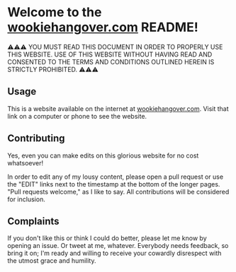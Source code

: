 # Welcome to the [wookiehangover.com][1] README!

⚠️⚠️⚠️ YOU MUST READ THIS DOCUMENT IN ORDER TO PROPERLY USE THIS WEBSITE. USE OF THIS WEBSITE WITHOUT HAVING READ AND CONSENTED TO THE TERMS AND CONDITIONS OUTLINED HEREIN IS STRICTLY PROHIBITED. ⚠️⚠️⚠️

## Usage

This is a website available on the internet at [wookiehangover.com][1]. Visit that link on a computer or phone to see the website.

## Contributing

Yes, even you can make edits on this glorious website for no cost whatsoever!

In order to edit any of my lousy content, please open a pull request or use the "EDIT" links next to the timestamp at the bottom of the longer pages. "Pull requests welcome," as I like to say. All contributions will be considered for inclusion.

## Complaints

If you don't like this or think I could do better, please let me know by opening an issue. Or tweet at me, whatever. Everybody needs feedback, so bring it on; I'm ready and willing to receive your cowardly disrespect with the utmost grace and humility.

[1]: https://wookiehangover.com
